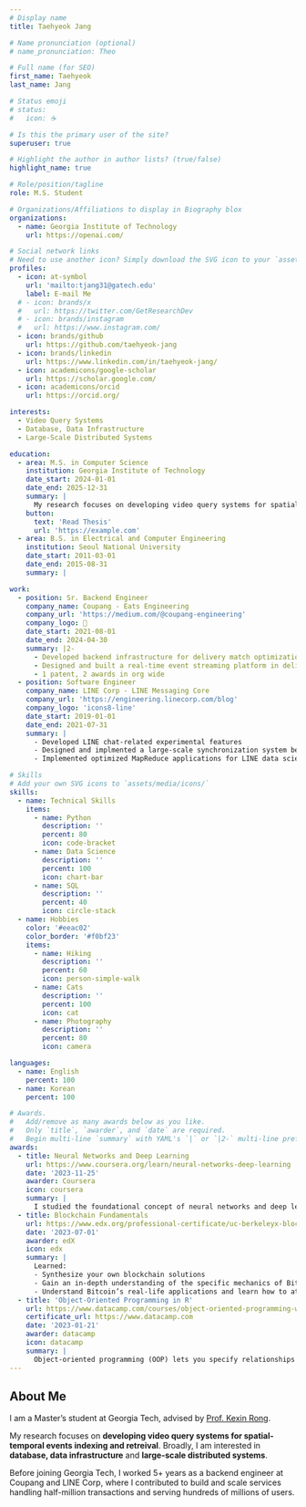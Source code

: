 ```yaml
---
# Display name
title: Taehyeok Jang

# Name pronunciation (optional)
# name_pronunciation: Theo

# Full name (for SEO)
first_name: Taehyeok
last_name: Jang

# Status emoji
# status:
#   icon: ☕️

# Is this the primary user of the site?
superuser: true

# Highlight the author in author lists? (true/false)
highlight_name: true

# Role/position/tagline
role: M.S. Student

# Organizations/Affiliations to display in Biography blox
organizations:
  - name: Georgia Institute of Technology
    url: https://openai.com/

# Social network links
# Need to use another icon? Simply download the SVG icon to your `assets/media/icons/` folder.
profiles:
  - icon: at-symbol
    url: 'mailto:tjang31@gatech.edu'
    label: E-mail Me
  # - icon: brands/x
  #   url: https://twitter.com/GetResearchDev
  # - icon: brands/instagram
  #   url: https://www.instagram.com/
  - icon: brands/github
    url: https://github.com/taehyeok-jang
  - icon: brands/linkedin
    url: https://www.linkedin.com/in/taehyeok-jang/
  - icon: academicons/google-scholar
    url: https://scholar.google.com/
  - icon: academicons/orcid
    url: https://orcid.org/

interests:
  - Video Query Systems
  - Database, Data Infrastructure
  - Large-Scale Distributed Systems

education:
  - area: M.S. in Computer Science
    institution: Georgia Institute of Technology
    date_start: 2024-01-01
    date_end: 2025-12-31
    summary: |
      My research focuses on developing video query systems for spatial-temporal events indexing and retreival. Broadly, I am interested in database, data infrastructure and large-scale distributed systems.
    button:
      text: 'Read Thesis'
      url: 'https://example.com'
  - area: B.S. in Electrical and Computer Engineering
    institution: Seoul National University
    date_start: 2011-03-01
    date_end: 2015-08-31
    summary: |

work:
  - position: Sr. Backend Engineer
    company_name: Coupang - Eats Engineering
    company_url: 'https://medium.com/@coupang-engineering'
    company_logo: 🚀
    date_start: 2021-08-01
    date_end: 2024-04-30
    summary: |2-
      - Developed backend infrastructure for delivery match optimization (multi order, sequential order, broadcast matching)
      - Designed and built a real-time event streaming platform in delivery microservices, processing over tens of millions events per day
      - 1 patent, 2 awards in org wide
  - position: Software Engineer
    company_name: LINE Corp - LINE Messaging Core
    company_url: 'https://engineering.linecorp.com/blog'
    company_logo: 'icons8-line'
    date_start: 2019-01-01
    date_end: 2021-07-31
    summary: |
      - Developed LINE chat-related experimental features 
      - Designed and implmented a large-scale synchronization system between LINE core and LINE social graph platform, handling hundreds of millions of users, and 96K messages/sec peak throuhgput
      - Implemented optimized MapReduce applications for LINE data science projects

# Skills
# Add your own SVG icons to `assets/media/icons/`
skills:
  - name: Technical Skills
    items:
      - name: Python
        description: ''
        percent: 80
        icon: code-bracket
      - name: Data Science
        description: ''
        percent: 100
        icon: chart-bar
      - name: SQL
        description: ''
        percent: 40
        icon: circle-stack
  - name: Hobbies
    color: '#eeac02'
    color_border: '#f0bf23'
    items:
      - name: Hiking
        description: ''
        percent: 60
        icon: person-simple-walk
      - name: Cats
        description: ''
        percent: 100
        icon: cat
      - name: Photography
        description: ''
        percent: 80
        icon: camera

languages:
  - name: English
    percent: 100
  - name: Korean
    percent: 100

# Awards.
#   Add/remove as many awards below as you like.
#   Only `title`, `awarder`, and `date` are required.
#   Begin multi-line `summary` with YAML's `|` or `|2-` multi-line prefix and indent 2 spaces below.
awards:
  - title: Neural Networks and Deep Learning
    url: https://www.coursera.org/learn/neural-networks-deep-learning
    date: '2023-11-25'
    awarder: Coursera
    icon: coursera
    summary: |
      I studied the foundational concept of neural networks and deep learning. By the end, I was familiar with the significant technological trends driving the rise of deep learning; build, train, and apply fully connected deep neural networks; implement efficient (vectorized) neural networks; identify key parameters in a neural network’s architecture; and apply deep learning to your own applications.
  - title: Blockchain Fundamentals
    url: https://www.edx.org/professional-certificate/uc-berkeleyx-blockchain-fundamentals
    date: '2023-07-01'
    awarder: edX
    icon: edx
    summary: |
      Learned:
      - Synthesize your own blockchain solutions
      - Gain an in-depth understanding of the specific mechanics of Bitcoin
      - Understand Bitcoin’s real-life applications and learn how to attack and destroy Bitcoin, Ethereum, smart contracts and Dapps, and alternatives to Bitcoin’s Proof-of-Work consensus algorithm
  - title: 'Object-Oriented Programming in R'
    url: https://www.datacamp.com/courses/object-oriented-programming-with-s3-and-r6-in-r
    certificate_url: https://www.datacamp.com
    date: '2023-01-21'
    awarder: datacamp
    icon: datacamp
    summary: |
      Object-oriented programming (OOP) lets you specify relationships between functions and the objects that they can act on, helping you manage complexity in your code. This is an intermediate level course, providing an introduction to OOP, using the S3 and R6 systems. S3 is a great day-to-day R programming tool that simplifies some of the functions that you write. R6 is especially useful for industry-specific analyses, working with web APIs, and building GUIs.
---
```


## About Me

I am a Master’s student at Georgia Tech, advised by [Prof. Kexin Rong](https://kexinrong.github.io/).

My research focuses on **developing video query systems for spatial-temporal events indexing and retreival**. Broadly, I am interested in **database, data infrastructure** and **large-scale distributed systems**. 

Before joining Georgia Tech, I worked 5+ years as a backend engineer at Coupang and LINE Corp, where I contributed to build and scale services handling half-million transactions and serving hundreds of millions of users. 
